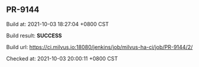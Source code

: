 <h2><a name="pr-9144" class="anchor" href="#pr-9144" rel="nofollow" aria-hidden="true"><span class="octicon octicon-link"></span></a>PR-9144</h2>

<p>Build at: 2021-10-03 18:27:04 +0800 CST</p>

<p>Build result: <strong>SUCCESS</strong></p>

<p>Build url: <a href="https://ci.milvus.io:18080/jenkins/job/milvus-ha-ci/job/PR-9144/2/" rel="nofollow">https://ci.milvus.io:18080/jenkins/job/milvus-ha-ci/job/PR-9144/2/</a></p>

<p>Checked at: 2021-10-03 20:00:11 +0800 CST</p>
